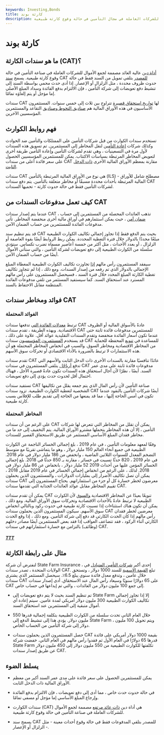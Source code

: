 ```yaml
---
keywords: Investing,Bonds
title: كارثة بوند
description: سندات الكوارث هي أداة دين ذات عائد مرتفع مصممة لجمع الأموال للشركات العاملة في مجال التأمين في حالة وقوع كارثة طبيعية.
---
```


# كارثة بوند
## ما هو سندات الكارثة (CAT)؟

[أداة دين](/debtinstrument) عالية العائد مصممة لجمع الأموال للشركات العاملة في صناعة التأمين في حالة وقوع كارثة طبيعية. يسمح [سند](/bond) CAT [للمصدر](/issuer) بتلقي تمويل من السند فقط في حالة حدوث ظروف محددة ، مثل الزلزال أو الإعصار. إذا أدى حدث محمي بواسطة السند إلى تنشيط دفع تعويضات إلى شركة التأمين ، فإن الالتزام بدفع الفائدة وسداد المبلغ الأصلي إما مؤجل أو يتم إلغاؤه تمامًا.

سندات CAT لها [تواريخ استحقاق قصيرة](/maturitydate) تتراوح بين ثلاث إلى خمس سنوات. المستثمرون الأساسيون في هذه الأوراق المالية هم [صناديق التحوط وصناديق](/hedgefund) التقاعد والمستثمرين المؤسسيين الآخرين.

## فهم روابط الكوارث

تستخدم سندات الكوارث من قبل شركات التأمين على الممتلكات والتأمين ضد الحوادث وكذلك شركات [إعادة التأمين](/reinsurance) لنقل المخاطر إلى المستثمرين. تم تسويق هذه السندات لأول مرة في التسعينيات ، وهي تقدم لشركات التأمين وإعادة التأمين طريقة أخرى لتعويض المخاطر المرتبطة بسياسات الاكتتاب. يمكن للمستثمرين المؤسسيين الحصول على سعر فائدة أعلى من سندات CAT مقارنة بمعظم الأوراق المالية الأخرى [ذات الدخل الثابت](/fixed-incomesecurity).

سندات CAT هي نوع من الأوراق المالية المرتبطة بالتأمين (ILS) - مصطلح شامل للأوراق المالية المرتبطة بأحداث محددة مسبقًا أو مخاطر متعلقة بالتأمين. يتم دفع سندات CAT لشركات التأمين فقط في حالة حدوث كارثة - تحميها السندات.

## كيف تعمل مدفوعات السندات من CAT

عندما يتم إصدار سندات CAT ، تذهب العائدات المحصلة من المستثمرين إلى حساب [ضمان آمن](/collateral) ، حيث يمكن استثمارهم في أوراق مالية أخرى منخفضة المخاطر. تأتي مدفوعات الفائدة للمستثمرين من حساب الضمان الآمن.

قد يتم تنظيم سند CAT بحيث يتم الدفع فقط إذا تجاوز إجمالي تكاليف الكوارث الطبيعية مبلغًا محددًا بالدولار خلال فترة التغطية المحددة. يمكن ربط الروابط أيضًا بقوة العاصفة أو الزلزال ، أو بعدد الأحداث ، مثل أكثر من خمسة أعاصير مسماة تضرب تكساس. ستؤدي سلسلة من الكوارث الطبيعية إلى دفع تعويضات لشركة التأمين ، والتي ستأتي الأموال أيضًا من حساب الضمان الآمن.

سيفقد المستثمرون رأس مالهم [إذا](/principal) تجاوزت تكاليف الكوارث الطبيعية المغطاة المبلغ الإجمالي بالدولار الذي تم رفعه من إصدار السندات. ومع ذلك ، إذا لم تتجاوز تكاليف تغطية الكارثة المبلغ المحدد خلال فترة السند ، فسيحصل المستثمرون على رأس مالهم المسترد عند استحقاق السند. كما سيستفيد المستثمر من تلقي مدفوعات الفائدة المنتظمة مقابل الاحتفاظ بالسند.

## فوائد ومخاطر سندات CAT

### الفوائد المحتملة

ترتبط [معدلات الفائدة التي](/interestrate) تدفعها سندات CAT عادةً بالأسواق المالية أو الظروف الاقتصادية. وبهذه الطريقة ، تقدم سندات CAT للمستثمرين مدفوعات فائدة ثابتة حتى عندما تكون أسعار الفائدة منخفضة وتقدم السندات التقليدية عوائد أقل. علاوة على ذلك ، قد يستخدم [المستثمرون المؤسسيون](/institutionalinvestor) سندات CAT للمساعدة في [تنويع](/diversification) المحفظة للحماية من المخاطر الاقتصادية ومخاطر السوق. والسبب في انخفاض المخاطر المحتملة هو أن هذه الاستثمارات لا ترتبط بالضرورة بالأداء الاقتصادي أو تحركات سوق الأسهم.

تقدم سندات CAT عائدًا تنافسيًا مقارنة بالسندات الأخرى ذات الدخل الثابت والأسهم التي تدفع [أرباحًا .](/dividend) يتلقى المستثمرون في سندات CAT مدفوعات فائدة ثابتة على مدى عمر السند. أيضًا ، نظرًا لأن آجال استحقاق هذه السندات تكون عادةً قصيرة الأجل ، فهناك احتمال أقل لحدوث حدث يؤدي إلى دفع تعويضات.

تستفيد سندات CAT صناعة التأمين لأن رأس المال الذي يتم جمعه يقلل من تكاليفها الشخصية لتغطية الكوارث الطبيعية. تزود سندات CAT أيضًا شركات التأمين بالنقود عندما تكون في أمس الحاجة إليها ، مما قد يمنعها من الحاجة إلى تقديم طلب للإفلاس بسبب كارثة طبيعية.

### المخاطر المحتملة

على الرغم من أن سندات CAT يمكن أن تقلل من المخاطر التي تتعرض لها شركات التأمين ، إلا أن هذه المخاطر يتحملها مشترو الأوراق المالية. يتم التخفيف إلى حد ما من مخاطر فقدان المبلغ الأساسي المستثمر عن طريق الاستحقاق القصير للسندات.

وفقًا لمعهد معلومات التأمين ، في عام 2019 ، بلغ إجمالي الخسائر الناجمة عن الكوارث الطبيعية في جميع أنحاء العالم 150 مليار دولار ، وهو ما يتماشى تقريبًا مع متوسط التضخم المعدل للسنوات الثلاثين الماضية ، وانخفض من 186 مليار دولار في عام 2018. في عام 2019 ، 820 حدثًا تسببت في خسائر ، مقارنة بـ 850 حدثًا في 2018. بلغ إجمالي الخسائر المؤمن عليها من أحداث 2019 52 مليار دولار ، بانخفاض عن 86 مليار دولار في 2018. لذلك ، على الرغم من انخفاض إجمالي الخسائر في عام 2019 مقابل 2018 ، يمكن أن تصل تكاليف الأضرار إلى بمليارات الدولارات ، والمستثمرون الذين يحملون سندات CAT معرضون لخطر خسارة كل أو جزء من استثماراتهم. يحتاج المستثمرون إلى تقييم المخاطر مقابل عوائد العائدات الجذابة التي تقدمها سندات CAT.

يمكن أن تقدم سندات CAT تنويعًا بعيدًا عن المخاطر الاقتصادية [والسوق](/marketrisk) لأن الكوارث الطبيعية لا ترتبط عادةً بالأحداث الاقتصادية وتحركات سوق الأوراق المالية. ومع ذلك ، يمكن أن تكون هناك استثناءات إذا تسببت كارثة طبيعية في حدوث ركود وبالتالي انخفاض سوق الأسهم. سيكون المستثمرون الذين يحملون سندات CAT معرضين لخطر فقدان رأس مالهم إذا كان الحدث الكارثي قد دفع إلى شركة التأمين. ومع ذلك ، إذا وقع الحدث الكارثي أثناء الركود ، فقد تتضاعف العواقب إذا فقد بعض المستثمرين أيضًا مصادر دخلهم (وظائف) بالتزامن مع خسارة استثماراتهم في سندات CAT.

<h5> <a href=""> TTT </a> </h5>

## مثال على رابطة الكارثة

لنفترض أن شركة State Farm Insurance ، إحدى أكبر [شركات التأمين المتبادل](/mutual-insurance-company) في الولايات المتحدة ، تصدر سندات CAT. تبلغ [القيمة الاسمية](/facevalue) للسند 1000 دولار ، وتستحق خلال عامين ، وتدفع معدل فائدة سنوي يبلغ 6.5٪. سيحصل المستثمر الذي يشتري سندات CAT على 65 دولارًا سنويًا وسيعاد رأس المال عند الاستحقاق. أدى إصدار سندات CAT إلى جمع 100 مليون دولار من العائدات ، والتي تم إيداعها في حساب خاص.

- تم تنظيم السند بحيث لا يتم دفع تعويضات إلى State Farm إلا إذا تجاوز إجمالي تكاليف الكوارث الطبيعية 300 مليون دولار أمريكي لمدة عامين. سيتم إعادة أي أموال متبقية إلى المستثمرين عند استحقاق السند.

- خلال العام الثاني تحدث سلسلة من الكوارث الطبيعية بتكلفة إجمالية قدرها 550 مليون دولار. يؤدي هذا إلى تنشيط الدفع إلى State Farm ، ويتم تحويل 100 مليون دولار إلى شركة التأمين من الحساب الخاص.

- حصل المستثمرون الذين يحملون سندات CAT بقيمة 1000 دولار أمريكي على فائدة قدرها 65 دولارًا في العام الأول ثم فقدوا رأس مالهم في العام الثاني. خفضت شركة State Farm تكلفتها للكوارث الطبيعية من 550 مليون دولار إلى 450 مليون دولار عن طريق إصدار سندات CAT.

## يسلط الضوء

- يمكن للمستثمرين الحصول على سعر فائدة على مدى عمر السند أكبر من معظم الأوراق المالية ذات الدخل الثابت.

- في حالة حدوث حدث خاص ، مما أدى إلى دفع تعويضات ، فإن الالتزام بدفع الفائدة وإرجاع المبلغ الأساسي إما مؤجل أو مسفى تمامًا.

- سندات الكوارث (CAT) هي أداة دين [ذات عائد مرتفع](/high_yield_bond) مصممة لجمع الأموال للشركات العاملة في صناعة التأمين في حالة وقوع كارثة طبيعية.

- يسمح سند CAT للمصدر بتلقي المدفوعات فقط في حالة وقوع أحداث معينة - مثل الزلزال أو الإعصار -.

